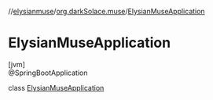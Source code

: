 //[elysianmuse](../../../index.md)/[org.darkSolace.muse](../index.md)/[ElysianMuseApplication](index.md)

# ElysianMuseApplication

[jvm]\
@SpringBootApplication

class [ElysianMuseApplication](index.md)
